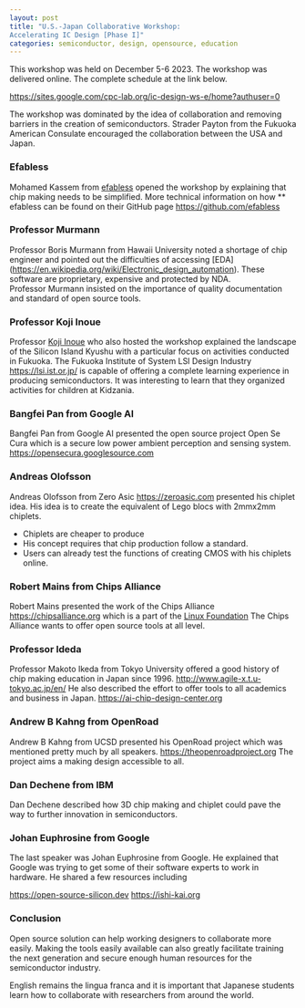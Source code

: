 ```yaml
---
layout: post
title: "U.S.-Japan Collaborative Workshop:
Accelerating IC Design [Phase I]"
categories: semiconductor, design, opensource, education
---
```


This workshop was held on December 5-6 2023. The workshop was delivered online. The complete schedule at the link below.  

<https://sites.google.com/cpc-lab.org/ic-design-ws-e/home?authuser=0>

The workshop was dominated by the idea of collaboration and removing barriers in the creation of semiconductors. Strader Payton from the Fukuoka American Consulate encouraged the collaboration between the USA and Japan. 

### Efabless
Mohamed Kassem from [efabless](https://efabless.com/) opened the workshop by explaining that chip making needs to be simplified. More technical information on how ** efabless can be found on their GitHub page <https://github.com/efabless>

### Professor Murmann
Professor Boris Murmann from Hawaii University noted a shortage of chip engineer and pointed out the difficulties of accessing [EDA] (https://en.wikipedia.org/wiki/Electronic_design_automation). These software are proprietary, expensive and protected by NDA.  
Professor Murmann insisted on the importance of quality documentation and standard of open source tools.

### Professor Koji Inoue
Professor [Koji Inoue](https://sites.google.com/view/kojiinoue-jp/) who also hosted the workshop explained the landscape of the Silicon Island Kyushu with a particular focus on activities conducted in Fukuoka. 
The Fukuoka Institute of System LSI Design Industry <https://lsi.ist.or.jp/> is capable of offering a complete learning experience in producing semiconductors. It was interesting to learn that they organized activities for children at Kidzania. 

### Bangfei Pan from Google AI
Bangfei Pan from Google AI presented the open source project Open Se Cura  which is a secure low power ambient perception and sensing system. <https://opensecura.googlesource.com>


### Andreas Olofsson
Andreas Olofsson from Zero Asic <https://zeroasic.com> presented his chiplet idea. His idea is to create the equivalent of Lego blocs with 2mmx2mm chiplets. 
- Chiplets are cheaper to produce
- His concept requires that chip production follow a standard. 
- Users can already test the functions of creating CMOS with his chiplets online. 

### Robert Mains from Chips Alliance
Robert Mains presented the work of the Chips Alliance <https://chipsalliance.org> which is a part of the [Linux Foundation](https://linuxfoundation.org)
The Chips Alliance wants to offer open source tools at all level. 

### Professor Ideda
Professor Makoto Ikeda from Tokyo University offered a good history of chip making education in Japan since 1996. <http://www.agile-x.t.u-tokyo.ac.jp/en/>
He also described the effort to offer tools to all academics and business in Japan. <https://ai-chip-design-center.org>


### Andrew B Kahng from OpenRoad
Andrew B Kahng from UCSD  presented his OpenRoad project which was mentioned pretty much by all speakers. <https://theopenroadproject.org>
The project aims a making design accessible to all. 

### Dan Dechene from IBM
Dan Dechene described how 3D chip making and chiplet could pave the way to further innovation in semiconductors. 

### Johan Euphrosine from Google
The last speaker was Johan Euphrosine from Google. He explained that Google was trying to get some of their software experts to work in hardware. 
He shared a few resources including

<https://open-source-silicon.dev>
<https://ishi-kai.org>

### Conclusion

Open source solution can help working designers to collaborate more easily. Making the tools easily available can also greatly facilitate training the next generation and secure enough human resources for the semiconductor industry. 

English remains the lingua franca and it is important that Japanese students learn how to collaborate with researchers from around the world. 
